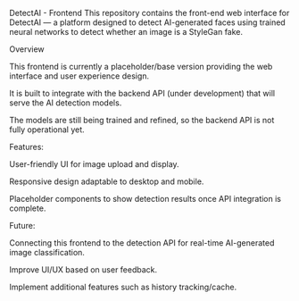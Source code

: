 DetectAI - Frontend
This repository contains the front-end web interface for DetectAI — a platform designed to detect AI-generated faces using trained neural networks to detect whether an image is a StyleGan fake.

Overview

This frontend is currently a placeholder/base version providing the web interface and user experience design.

It is built to integrate with the backend API (under development) that will serve the AI detection models.

The models are still being trained and refined, so the backend API is not fully operational yet.


Features:

User-friendly UI for image upload and display.

Responsive design adaptable to desktop and mobile.

Placeholder components to show detection results once API integration is complete.

Future: 

Connecting this frontend to the detection API for real-time AI-generated image classification.

Improve UI/UX based on user feedback.

Implement additional features such as history tracking/cache.
